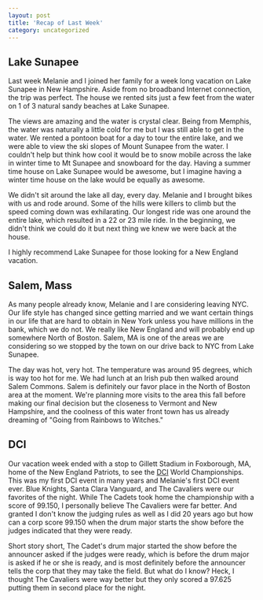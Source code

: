 ```yaml
---
layout: post
title: 'Recap of Last Week'
category: uncategorized
---
```


## Lake Sunapee

Last week Melanie and I joined her family for a week long vacation on Lake Sunapee in New Hampshire.  Aside from no broadband Internet connection, the trip was perfect.  The house we rented sits just a few feet from the water on 1 of 3 natural sandy beaches at Lake Sunapee.

The views are amazing and the water is crystal clear.  Being from Memphis, the water was naturally a little cold for me but I was still able to get in the water.  We rented a pontoon boat for a day to tour the entire lake, and we were able to view the ski slopes of Mount Sunapee from the water.  I couldn't help but think how cool it would be to snow mobile across the lake in winter time to Mt Sunapee and snowboard for the day.  Having a summer time house on Lake Sunapee would be awesome, but I imagine having a winter time house on the lake would be equally as awesome.

We didn't sit around the lake all day, every day.  Melanie and I brought bikes with us and rode around.  Some of the hills were killers to climb but the speed coming down was exhilarating.  Our longest ride was one around the entire lake, which resulted in a 22 or 23 mile ride.  In the beginning, we didn't think we could do it but next thing we knew we were back at the house.

I highly recommend Lake Sunapee for those looking for a New England vacation.

## Salem, Mass

As many people already know, Melanie and I are considering leaving NYC.  Our life style has changed since getting married and we want certain things in our life that are hard to obtain in New York unless you have millions in the bank, which we do not.  We really like New England and will probably end up somewhere North of Boston.  Salem, MA is one of the areas we are considering so we stopped by the town on our drive back to NYC from Lake Sunapee.

The day was hot, very hot.  The temperature was around 95 degrees, which is way too hot for me.  We had lunch at an Irish pub then walked around Salem Commons.  Salem is definitely our favor place in the North of Boston area at the moment.  We're planning more visits to the area this fall before making our final decision but the closeness to Vermont and New Hampshire, and the coolness of this water front town has us already dreaming of "Going from Rainbows to Witches."

## DCI

Our vacation week ended with a stop to Gillett Stadium in Foxborough, MA, home of the New England Patriots, to see the [DCI](http://www.dci.org/) World Championships.  This was my first DCI event in many years and Melanie's first DCI event ever.  Blue Knights, Santa Clara Vanguard, and The Cavaliers were our favorites of the night.  While The Cadets took home the championship with a score of 99.150, I personally believe The Cavaliers were far better.  And granted I don't know the judging rules as well as I did 20 years ago but how can a corp score 99.150 when the drum major starts the show before the judges indicated that they were ready.

Short story short, The Cadet's drum major started the show before the announcer asked if the judges were ready, which is before the drum major is asked if he or she is ready, and is most definitely before the announcer tells the corp that they may take the field.  But what do I know?  Heck, I thought The Cavaliers were way better but they only scored a 97.625 putting them in second place for the night.
